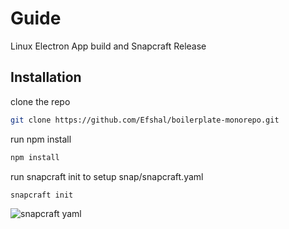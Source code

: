 # Guide

Linux Electron App build and Snapcraft Release
## Installation

clone the repo 
```bash
git clone https://github.com/Efshal/boilerplate-monorepo.git
```
run npm install
```bash
npm install
```
run snapcraft init to setup snap/snapcraft.yaml
```bash
snapcraft init
```
![snapcraft yaml](https://user-images.githubusercontent.com/42158443/147403582-8d7588b8-9a8a-4aa7-bd16-be28ef5ba22f.png)
